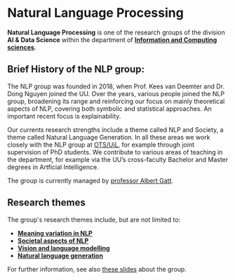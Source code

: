# Natural Language Processing

**Natural Language Processing** is one of the research groups of the division **AI & Data Science** within the department of **[Information and Computing sciences](https://www.uu.nl/en/organisation/department-of-information-and-computing-sciences)**.

## Brief History of the NLP group:

The NLP group was founded in 2018, when Prof. Kees van Deemter and Dr. Dong Nguyen joined the UU. Over the years, various people joined the NLP group, broadening its range and reinforcing our focus on mainly theoretical aspects of NLP, covering both symbolic and statistical approaches. An important recent focus is explainability.

Our currents research strengths include a theme called NLP and Society, a theme called Natural Language Generation. In all these areas we work closely with the NLP group at [OTS/UiL](https://www.uu.nl/en/research/institute-for-language-sciences), for example through joint supervision of PhD students. We contribute to various areas of teaching in the department, for example via the UU’s cross-faculty Bachelor and Master degrees in Artficial Intelligence.

The group is currently managed by [professor Albert Gatt](https://www.uu.nl/staff/AGatt).

## Research themes

The group's research themes include, but are not limited to:
* **[Meaning variation in NLP](https://www.uu.nl/en/research/ai-data-science/natural-language-processing/research-themes/ained-project-on-meaning-variation-in-nlp)**
* **[Societal aspects of NLP](https://nlpsoc.github.io/)**
* **[Vision and language modelling](https://www.uu.nl/en/research/ai-data-science/natural-language-processing/vision-and-language)**
* **[Natural language generation](https://www.uu.nl/en/research/ai-data-science/natural-language-processing/natural-language-generation)**

For further information, see also [these slides](https://www.uu.nl/sites/default/files/ICS%20NLP%20Group.pdf) about the group.

